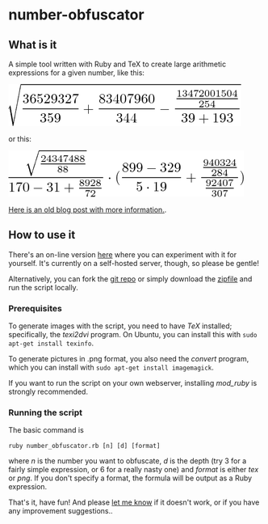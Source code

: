 number-obfuscator
=================

## What is it

A simple tool written with Ruby and TeX to create large arithmetic expressions
for a given number, like this:

![](sample-pictures/obfuscated-1.png "relatively simple example")

or this:

![](sample-pictures/obfuscated-2.png "slightly more complex example")

[Here is an old blog post with more information.](http://mwolf.net/archive/number-obfuscator/).

## How to use it

There's an on-line version [here](http://mwolf.net/code/obfuscator/obfuscate.html) where you can
experiment with it for yourself. It's currently on a self-hosted server, though, so please be
gentle!

Alternatively, you can fork the [git repo](https://github.com/mwolf-net/number-obfuscator) or
simply download the [zipfile](https://github.com/mwolf-net/number-obfuscator/archive/master.zip) and
run the script locally.

### Prerequisites

To generate images with the script, you need to have *TeX* installed; specifically, the *texi2dvi*
program. On Ubuntu, you can install this with `sudo apt-get install texinfo`.

To generate pictures in .png format, you also need the *convert* program, which you can install with
`sudo apt-get install imagemagick`.

If you want to run the script on your own webserver, installing *mod_ruby* is strongly recommended.

### Running the script

The basic command is

    ruby number_obfuscator.rb [n] [d] [format]
    
where *n* is the number you want to obfuscate, *d* is the depth (try 3 for a fairly simple
expression, or 6 for a really nasty one) and *format* is either *tex* or *png*. If you don't specify
a format, the formula will be output as a Ruby expression.

That's it, have fun! And please [let me know](https://github.com/mwolf-net/number-obfuscator/issues)
if it doesn't work, or if you have any improvement suggestions..

